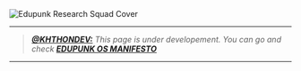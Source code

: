 <img src="../../assets/doc-images/edupunk-os-research@2x.png" srcset="../../assets/doc-images/edupunk-os-research@1x.png 1x, ../../assets/doc-images/edupunk-os-research@2x.png 2x" alt="Edupunk Research Squad Cover">

---

> _**[@KHTHONDEV:](https://github.com/khthondev)** This page is under developement. You can go and check **[EDUPUNK OS MANIFESTO](../main/MANIFESTO.md)**_

---